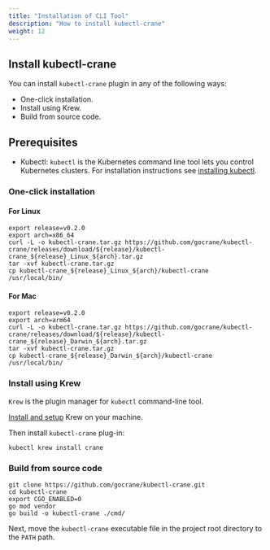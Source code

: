 ```yaml
---
title: "Installation of CLI Tool"
description: "How to install kubectl-crane"
weight: 12
---
```


## Install kubectl-crane

You can install `kubectl-crane` plugin in any of the following ways:

- One-click installation.
- Install using Krew.
- Build from source code.

## Prerequisites

- Kubectl: `kubectl` is the Kubernetes command line tool lets you control Kubernetes clusters.
For installation instructions see [installing kubectl](https://kubernetes.io/docs/tasks/tools/#kubectl).

### One-click installation

#### For Linux

```shell
export release=v0.2.0
export arch=x86_64
curl -L -o kubectl-crane.tar.gz https://github.com/gocrane/kubectl-crane/releases/download/${release}/kubectl-crane_${release}_Linux_${arch}.tar.gz
tar -xvf kubectl-crane.tar.gz 
cp kubectl-crane_${release}_Linux_${arch}/kubectl-crane /usr/local/bin/
```

#### For Mac

```shell
export release=v0.2.0
export arch=arm64
curl -L -o kubectl-crane.tar.gz https://github.com/gocrane/kubectl-crane/releases/download/${release}/kubectl-crane_${release}_Darwin_${arch}.tar.gz
tar -xvf kubectl-crane.tar.gz 
cp kubectl-crane_${release}_Darwin_${arch}/kubectl-crane /usr/local/bin/
```

### Install using Krew

`Krew` is the plugin manager for `kubectl` command-line tool.

[Install and setup](https://krew.sigs.k8s.io/docs/user-guide/setup/install/) Krew on your machine.

Then install `kubectl-crane` plug-in:

```shell
kubectl krew install crane
```

### Build from source code

```shell
git clone https://github.com/gocrane/kubectl-crane.git
cd kubectl-crane
export CGO_ENABLED=0
go mod vendor
go build -o kubectl-crane ./cmd/
```

Next, move the `kubectl-crane` executable file in the project root directory to the `PATH` path.
